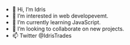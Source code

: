 - 👋 Hi, I’m Idris
- 👀 I’m interested in web developevemt.
- 🌱 I’m currently learning JavaScript.
- 💞️ I’m looking to collaborate on new projects.
- 📫 Twitter @IdrisTrades

<!---
Gualdjouma/Gualdjouma is a ✨ special ✨ repository because its `README.md` (this file) appears on your GitHub profile.
You can click the Preview link to take a look at your changes.
--->

